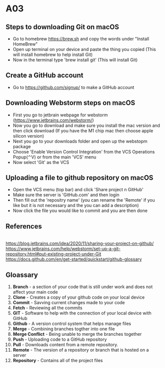 # A03

## Steps to downloading Git on macOS
- Go to homebrew https://brew.sh and copy the words under "Install HomeBrew"
- Open up terminal on your device and paste the thing you copied (This will install homebrew to help install Git)
- Now in the terminal type 'brew install git' (This will install Git)

## Create a GitHub account
- Go to https://github.com/signup/ to make a GitHub account

## Downloading Webstorm steps on macOS
- First you go to jetbrain webpage for webstorm (https://www.jetbrains.com/webstorm/)
- Now you go to download and make sure you install the mac version and then click download (If you have the M1 chip mac then choose apple silicon version)
- Next you go to your downloads folder and open up the webstopm package
- Choose 'Enable Version Control Integration' from the VCS Operations Popup(⌃V) or from the main 'VCS' menu
- Now select 'Git' as the VCS

## Uploading a file to github repository on macOS
- Open the VCS menu (top bar) and click 'Share project n GitHub'
- Make sure the server is 'GitHub.com' and then login
- Then fill out the 'repositry name' (you can rename the 'Remote' if you like but it is not necessary and the you can add a description)
- Now click the file you would like to commit and you are then done

## References
<br>https://blog.jetbrains.com/idea/2020/11/sharing-your-project-on-github/</br>
https://www.jetbrains.com/help/webstorm/set-up-a-git-repository.html#put-existing-project-under-Git
<br>https://docs.github.com/en/get-started/quickstart/github-glossary</br>

## Gloassary
1. <b>Branch</b> - a section of your code that is still under work and does not affect your main code
2. <b>Clone</b> - Creates a copy of your github code on your local device
3. <b>Commit</b> - Savving current changes made to your code
4. <b>Fetch</b> - Reviewing all the commits
5. <b>GIT</b> - Software to help with the connection of your local device with GitHub
6. <b>Github</b> - A version control system that helps manage files
7. <b>Merge</b> - Combining branches togther into one file
8. <b>Merge Conflict</b> - Being unable to merge the branches together
9. <b>Push</b> - Uploading code to a GitHub repository
10. <b>Pull</b> - Downloads content from a remote repository.
11. <b>Remote</b> - The version of a repository or branch that is hosted on a server
12. <b>Repository</b> -  Contains all of the project files
